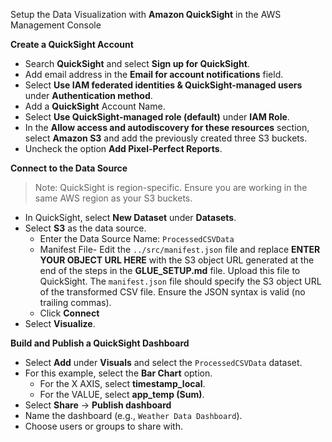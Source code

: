 Setup the Data Visualization with **Amazon QuickSight** in the AWS Management Console

**Create a QuickSight Account**
- Search **QuickSight** and select **Sign up for QuickSight**.
- Add email address in the **Email for account notifications** field.
- Select **Use IAM federated identities & QuickSight-managed users** under **Authentication method**.
- Add a **QuickSight** Account Name.
- Select **Use QuickSight-managed role (default)** under **IAM Role**.
- In the **Allow access and autodiscovery for these resources** section, select **Amazon S3** and add the previously created three S3 buckets.
- Uncheck the option **Add Pixel-Perfect Reports**.

**Connect to the Data Source**
> Note: QuickSight is region-specific. Ensure you are working in the same AWS region as your S3 buckets.
- In QuickSight, select **New Dataset** under **Datasets**.
- Select **S3** as the data source.
	- Enter the Data Source Name: `ProcessedCSVData`
	- Manifest File- Edit the `../src/manifest.json` file and replace **ENTER YOUR OBJECT URL HERE** with the S3 object URL generated at the end of the steps in the **GLUE_SETUP.md** file. Upload this file to QuickSight. The `manifest.json` file should specify the S3 object URL of the transformed CSV file. Ensure the JSON syntax is valid (no trailing commas).  
	- Click **Connect**
- Select **Visualize**.

**Build and Publish a QuickSight Dashboard**
- Select **Add** under **Visuals** and select the `ProcessedCSVData` dataset.
- For this example, select the **Bar Chart** option.
	- For the X AXIS, select **timestamp_local**.
	- For the VALUE, select **app_temp (Sum)**.
- Select **Share** -> **Publish dashboard**
- Name the dashboard (e.g., `Weather Data Dashboard`).
- Choose users or groups to share with.
